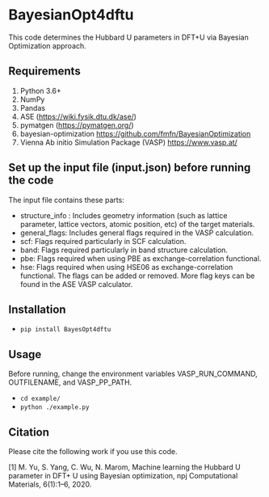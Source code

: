 # BayesianOpt4dftu #

This code determines the Hubbard U parameters in DFT+U via Bayesian Optimization approach.

## Requirements ##

1. Python 3.6+
2. NumPy
3. Pandas
4. ASE (https://wiki.fysik.dtu.dk/ase/)
5. pymatgen (https://pymatgen.org/)
6. bayesian-optimization https://github.com/fmfn/BayesianOptimization
7. Vienna Ab initio Simulation Package (VASP) https://www.vasp.at/

## Set up the input file (input.json) before running the code 

The input file contains these parts:
- structure_info : Includes geometry information (such as lattice parameter, lattice vectors, atomic position, etc) of the 
target materials.
- general_flags: Includes general flags required in the VASP calculation.
- scf: Flags required particularly in SCF calculation.
- band: Flags required particularly in band structure calculation.
- pbe: Flags required when using PBE as exchange-correlation functional.
- hse: Flags required when using HSE06 as exchange-correlation functional.
The flags can be added or removed. More flag keys can be found in the ASE VASP calculator.

## Installation

* `pip install BayesOpt4dftu`

## Usage
Before running, change the environment variables VASP_RUN_COMMAND, OUTFILENAME, and VASP_PP_PATH.

* `cd example/`
* `python ./example.py`

## Citation
Please cite the following work if you use this code.

[1] M. Yu, S. Yang, C. Wu, N. Marom, Machine learning the Hubbard U parameter in DFT+ U using Bayesian optimization, npj Computational Materials, 6(1):1–6, 2020.


